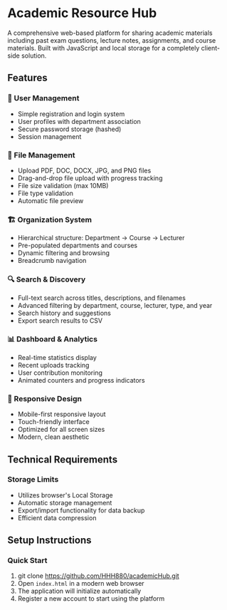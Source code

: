 # Academic Resource Hub

A comprehensive web-based platform for sharing academic materials including past exam questions, lecture notes, assignments, and course materials. Built with JavaScript and local storage for a completely client-side solution.

## Features

### 🔐 User Management
- Simple registration and login system
- User profiles with department association
- Secure password storage (hashed)
- Session management

### 📁 File Management
- Upload PDF, DOC, DOCX, JPG, and PNG files
- Drag-and-drop file upload with progress tracking
- File size validation (max 10MB)
- File type validation
- Automatic file preview

### 🏗️ Organization System
- Hierarchical structure: Department → Course → Lecturer
- Pre-populated departments and courses
- Dynamic filtering and browsing
- Breadcrumb navigation

### 🔍 Search & Discovery
- Full-text search across titles, descriptions, and filenames
- Advanced filtering by department, course, lecturer, type, and year
- Search history and suggestions
- Export search results to CSV

### 📊 Dashboard & Analytics
- Real-time statistics display
- Recent uploads tracking
- User contribution monitoring
- Animated counters and progress indicators

### 📱 Responsive Design
- Mobile-first responsive layout
- Touch-friendly interface
- Optimized for all screen sizes
- Modern, clean aesthetic

## Technical Requirements



### Storage Limits
- Utilizes browser's Local Storage
- Automatic storage management
- Export/import functionality for data backup
- Efficient data compression

## Setup Instructions

### Quick Start
1. git clone https://github.com/HHH880/academicHub.git
2. Open `index.html` in a modern web browser
3. The application will initialize automatically
4. Register a new account to start using the platform




